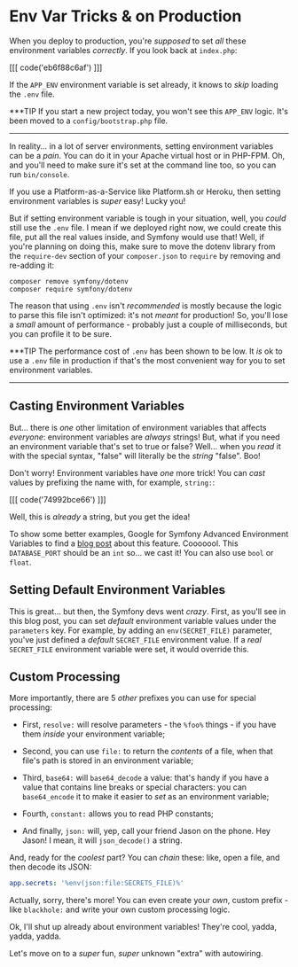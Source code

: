 # Env Var Tricks & on Production

When you deploy to production, you're *supposed* to set *all* these environment
variables *correctly*. If you look back at `index.php`:

[[[ code('eb6f88c6af') ]]]

If the `APP_ENV` environment variable is set already, it knows to *skip* loading
the `.env` file.

***TIP
If you start a new project today, you won't see this `APP_ENV` logic. It's
been moved to a `config/bootstrap.php` file.
***

In reality... in a lot of server environments, setting environment variables can
be a *pain*. You can do it in your Apache virtual host or in PHP-FPM. Oh, and you'll
need to make sure it's set at the command line too, so you can run `bin/console`.

If you use a Platform-as-a-Service like Platform.sh or Heroku, then setting environment
variables is *super* easy! Lucky you!

But if setting environment variable is tough in your situation, well, you *could*
still use the `.env` file. I mean if we deployed right now, we could create this
file, put all the real values inside, and Symfony would use that! Well, if you're
planning on doing this, make sure to move the dotenv library from the `require-dev`
section of your `composer.json` to `require` by removing and re-adding it:

```terminal-silent skip-ci
composer remove symfony/dotenv
composer require symfony/dotenv
```

The reason that using `.env` isn't *recommended* is mostly because the logic to
parse this file isn't optimized: it's not *meant* for production! So, you'll lose
a *small* amount of performance - probably just a couple of milliseconds, but you
can profile it to be sure.

***TIP
The performance cost of `.env` has been shown to be low. It *is* ok to use
a `.env` file in production if that's the most convenient way for you to set
environment variables.
***

## Casting Environment Variables

But... there is *one* other limitation of environment variables that affects
*everyone*: environment variables are *always* strings! But, what if you need an
environment variable that's set to true or false? Well... when you *read* it with
the special syntax, "false" will literally be the *string* "false". Boo!

Don't worry! Environment variables have *one* more trick! You can *cast* values
by prefixing the name with, for example, `string:`:

[[[ code('74992bce66') ]]]

Well, this is *already* a string, but you get the idea!

To show some better examples, Google for Symfony Advanced Environment Variables to
find a [blog post][advanced_env_vars] about this feature. Cooooool. This `DATABASE_PORT`
should be an `int` so... we cast it! You can also use `bool` or `float`.

## Setting Default Environment Variables

This is great... but then, the Symfony devs went *crazy*. First, as you'll see in
this blog post, you can set *default* environment variable values under the
`parameters` key. For example, by adding an `env(SECRET_FILE)` parameter, you've
just defined a *default* `SECRET_FILE` environment value. If a *real* `SECRET_FILE`
environment variable were set, it would override this.

## Custom Processing

More importantly, there are 5 *other* prefixes you can use for special processing:

* First, `resolve:` will resolve parameters - the `%foo%` things - if you have them
  *inside* your environment variable;

* Second, you can use `file:` to return the *contents* of a file, when that file's path
  is stored in an environment variable;

* Third, `base64:` will `base64_decode` a value: that's handy if you have a value that
  contains line breaks or special characters: you can `base64_encode` it to make
  it easier to *set* as an environment variable;

* Fourth, `constant:` allows you to read PHP constants;

* And finally, `json:` will, yep, call your friend Jason on the phone. Hey Jason!
  I mean, it will `json_decode()` a string.

And, ready for the *coolest* part? You can *chain* these: like, open a file, and
then decode its JSON:

```yaml
app.secrets: '%env(json:file:SECRETS_FILE)%'
```

Actually, sorry, there's more! You can even create your *own*, custom prefix - like
`blackhole:` and write your own custom processing logic.

Ok, I'll shut up already about environment variables! They're cool, yadda, yadda, yadda.

Let's move on to a *super* fun, *super* unknown "extra" with autowiring.


[advanced_env_vars]: https://symfony.com/blog/new-in-symfony-3-4-advanced-environment-variables
